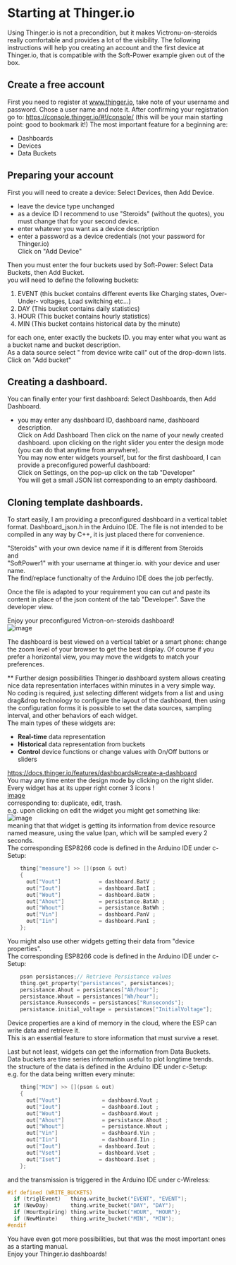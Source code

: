 # Starting at Thinger.io

Using Thinger.io is not a precondition, but it makes Victronu-on-steroids really comfortable and provides a lot of the visibility. 
The following instructions will help you creating an account and the first device at Thinger.io, that is compatible with the Soft-Power example given out of the box.  

## Create a free account
First you need to register at www.thinger.io, take note of your username and password.
Chose a user name and note it.
After confirming your registration go to:
https://console.thinger.io/#!/console/ (this will be your main starting point: good to bookmark it!)
The most important feature for a beginning are:
- Dashboards
- Devices
- Data Buckets

## Preparing your account
First you will need to create a device: Select Devices, then Add Device.  
- leave the device type unchanged  
- as a device ID I recommend to use "Steroids" (without the quotes), you must change that for your second device.  
- enter whatever you want as a device description  
- enter a password as a device credentials (not your password for Thinger.io)  
Click on "Add Device"

Then you must enter the four buckets used by Soft-Power: Select Data Buckets, then Add Bucket.  
you will need to define the following buckets:  
1. EVENT         (this bucket contains different events like Charging states, Over- Under- voltages, Load switching etc...)  
2. DAY           (This bucket contains daily statistics)
3. HOUR          (This bucket contains hourly statistics)
4. MIN           (This bucket contains historical data by the minute)   
      
for each one, enter exactly the buckets ID. you may enter what you want as a bucket name and bucket description.  
As a data source select " from device write call" out of the drop-down lists.  
Click on "Add bucket"    

## Creating a dashboard.
You can finally enter your first dashboard: Select Dashboards, then  Add Dashboard.  
- you may enter any dashboard ID, dashboard name, dashboard description.  
Click on Add Dashboard
Then click on the name of your newly created dashboard.
upon clicking on the right slider you enter the design mode (you can do that anytime from anywhere).  
You may now enter widgets yourself, but for the first dashboard, I can provide a preconfigured powerful dashboard:  
Click on Settings, on the pop-up click on the tab "Developer"  
You will get a small JSON list corresponding to an empty dashboard. 

## Cloning template dashboards.
To start easily, I am providing a preconfigured dashboard in a vertical tablet format.
Dashboard_json.h in the Arduino IDE. 
The file is not intended to be compiled in any way by C++, it is just placed there for convenience. 

"Steroids" with your own device name if it is different from Steroids  
and  
"SoftPower1" with your username at thinger.io. with your device and user name.  
The find/replace functionalty of the Arduino IDE does the job perfectly.

Once the file is adapted to your requirement you can cut and paste its content in place of the json content of the tab "Developer".
Save the developer view.

Enjoy your preconfigured Victron-on-steroids dashboard!  
![image](https://user-images.githubusercontent.com/14197155/114902318-ffea9e80-9e15-11eb-9235-9589b24c6f71.png)
   
The dashboard is best viewed on a vertical tablet or a smart phone: change the zoom level of your browser to get the best display.
Of course if you prefer a horizontal view, you may move the widgets to match your preferences.

** Further design possibilities
Thinger.io dashboard system allows creating nice data representation interfaces within minutes in a very simple way.  
No coding is required, just selecting different widgets from a list and using drag&drop technology to configure the layout of the dashboard, then using the configuration forms it is possible to set the data sources, sampling interval, and other behaviors of each widget.  
The main types of these widgets are: 

* **Real-time** data representation
* **Historical** data representation from buckets 
* **Control** device functions or change values with On/Off buttons or sliders  

https://docs.thinger.io/features/dashboards#create-a-dashboard  
You may any time enter the design mode by clicking on the right slider.  
Every widget has at its upper right corner 3 icons !  
[image](https://user-images.githubusercontent.com/14197155/106430653-67768c00-646c-11eb-8eee-5a0c796d9060.png)  
corresponding to: duplicate, edit, trash.  
e.g. upon clicking on edit the widget you might get something like:  
![image](https://user-images.githubusercontent.com/14197155/106430945-dbb12f80-646c-11eb-9a95-b2874cdfbfeb.png)  
meaning that that widget is getting its information from device resource named measure, using the value Ipan, which will be sampled every 2 seconds.  
The corresponding ESP8266 code is defined in the Arduino IDE under c-Setup:  
```C++
    thing["measure"] >> [](pson & out)
    {
      out["Vout"]            = dashboard.BatV ;
      out["Iout"]            = dashboard.BatI ;
      out["Wout"]            = dashboard.BatW ;
      out["Ahout"]           = persistance.BatAh ;
      out["Whout"]           = persistance.BatWh ;
      out["Vin"]             = dashboard.PanV ;
      out["Iin"]             = dashboard.PanI ;
    };
``` 
You might also use other widgets getting their data from "device properties".  
The corresponding ESP8266 code is defined in the Arduino IDE under c-Setup:  
```C++
    pson persistances;// Retrieve Persistance values
    thing.get_property("persistances", persistances);
    persistance.Ahout = persistances["Ah/hour"];
    persistance.Whout = persistances["Wh/hour"];
    persistance.Runseconds = persistances["Runseconds"];
    persistance.initial_voltage = persistances["InitialVoltage"];
```
Device properties are a kind of memory in the cloud, where the ESP can write data and retrieve it.  
This is an essential feature to store information that must survive a reset.  

Last but not least, widgets can get the information from Data Buckets.  
Data buckets are time series information useful to plot longtime trends.  
the structure of the data is defined in the Arduino IDE under c-Setup:  
e.g. for the data being written every minute:  
```C++
    thing["MIN"] >> [](pson & out)
    {
      out["Vout"]             = dashboard.Vout ;
      out["Iout"]             = dashboard.Iout ;
      out["Wout"]             = dashboard.Wout ;
      out["Ahout"]            = persistance.Ahout ;
      out["Whout"]            = persistance.Whout ;
      out["Vin"]              = dashboard.Vin ;
      out["Iin"]              = dashboard.Iin ;
      out["Iout"]            = dashboard.Iout ;
      out["Vset"]            = dashboard.Vset ;
      out["Iset"]            = dashboard.Iset ;
    };
```
and the transmission is triggered in the Arduino IDE under c-Wireless:  
```C++
#if defined (WRITE_BUCKETS)
  if (triglEvent)   thing.write_bucket("EVENT", "EVENT");
  if (NewDay)       thing.write_bucket("DAY", "DAY");
  if (HourExpiring) thing.write_bucket("HOUR", "HOUR");
  if (NewMinute)    thing.write_bucket("MIN", "MIN");
#endif
```
You have even got more possibilities, but that was the most important ones as a starting manual.  
Enjoy your Thinger.io dashboards!  
